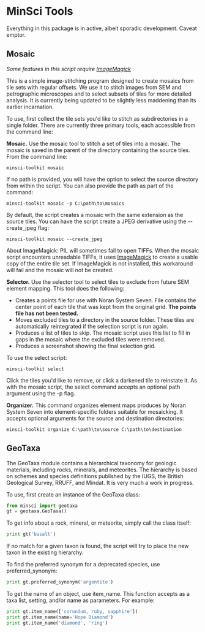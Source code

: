 MinSci Tools
============

Everything in this package is in active, albeit sporadic development.
Caveat emptor.

Mosaic
------

*Some features in this script require [ImageMagick](http://www.imagemagick.org/)*

This is a simple image-stitching program designed to create mosaics from
tile sets with regular offsets. We use it to stitch images from SEM
and petrographic microscopes and to select subsets of tiles for more
detailed analysis. It is currently being updated to be slightly less
maddening than its earlier incarnation.

To use, first collect the tile sets you'd like to stitch as subdirectories
in a single folder. There are currently three primary tools, each accessible from the command line:

**Mosaic.** Use the mosaic tool to stitch a set of tiles into a mosaic. The
mosaic is saved in the parent of the directory containing the source tiles.
From the command line:

```
minsci-toolkit mosaic
```

If no path is provided, you will have the option to select the source
directory from within the script. You can also provide the path as part
of the command:

```
minsci-toolkit mosaic -p C:\path\to\mosaics
```

By default, the script creates a mosaic with the same extension as the
source tiles. You can have the script create a JPEG derivative using the
--create_jpeg flag:

```
minsci-toolkit mosaic --create_jpeg
```

About ImageMagick: PIL will sometimes fail to open TIFFs. When
the mosaic script encounters unreadable TIFFs, it uses
[ImageMagick](http://www.imagemagick.org/) to create a usable
copy of the entire tile set. If ImageMagick is not installed, this
workaround will fail and the mosaic will not be created.

**Selector.** Use the selector tool to select tiles to exclude from future SEM
element mapping. This tool does the following:

*  Creates a points file for use with Noran System Seven. File contains
   the center point of each tile that was kept from the original grid.
   **The points file has not been tested.**
*  Moves excluded tiles to a directory in the source folder. These tiles
   are automatically reintegrated if the selection script is run again.
*  Produces a list of tiles to skip. The mosaic script uses this list to
   fill in gaps in the mosaic where the excluded tiles were removed.
*  Produces a screenshot showing the final selection grid.

To use the select script:

```
minsci-toolkit select
```

Click the tiles you'd like to remove, or click a darkened tile to reinstate it.
As with the mosaic script, the select command accepts an optional path argument
using the -p flag.

**Organizer.** This command organizes
element maps produces by Noran System Seven into element-specific folders
suitable for mosaicking. It accepts optional arguments for the source and
destination directories:

```
minsci-toolkit organize C:\path\to\source C:\path\to\destination
```

GeoTaxa
-------

The GeoTaxa module contains a hierarchical taxonomy for geologic materials,
including rocks, minerals, and meteorites. The hierarchy is based on schemes
and species definitions published by the IUGS, the British Geological Survey,
RRUFF, and Mindat. It is very much a work in progress.

To use, first create an instance of the GeoTaxa class:

```python
from minsci import geotaxa
gt = geotaxa.GeoTaxa()
```

To get info about a rock, mineral, or meteorite, simply call the class itself:

```python
print gt('basalt')
```

If no match for a given taxon is found, the script will try to place the new
taxon in the existing hierarchy.

To find the preferred synonym for a deprecated species, use preferred_synonym:

```python
print gt.preferred_synonym('argentite')
```

To get the name of an object, use item_name. This function accepts as a taxa
list, setting, and/or name as parameters. For example:

```python
print gt.item_name(['corundum, ruby, sapphire'])
print gt.item_name(name='Hope Diamond')
print gt.item_name('diamond', 'ring')
```
